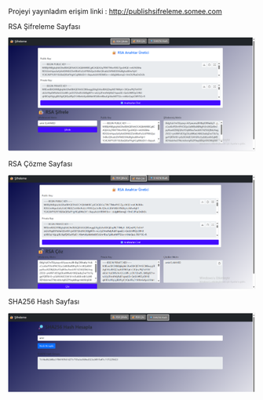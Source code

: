 Projeyi yayınladım erişim linki : http://publishsifreleme.somee.com

RSA Şifreleme Sayfası

![image alt](https://github.com/Amirelahmed/SifrelemeProjesi/blob/c806555135523bbb7a2bb0483cc396d73cd6af39/image/Ekran%20g%C3%B6r%C3%BCnt%C3%BCs%C3%BC%202025-05-25%20015310.png)

RSA Çözme Sayfası

![image alt](https://github.com/Amirelahmed/SifrelemeProjesi/blob/e449899ddd7a46939722e92e355f31fd2d462dba/image/Ekran%20g%C3%B6r%C3%BCnt%C3%BCs%C3%BC%202025-05-25%20015359.png)

SHA256 Hash Sayfası

![image alt](https://github.com/Amirelahmed/SifrelemeProjesi/blob/f658e5440a7d99ea2c9fd6b9dde8e779d6cbd7ef/image/Ekran%20g%C3%B6r%C3%BCnt%C3%BCs%C3%BC%202025-05-25%20015437.png)



